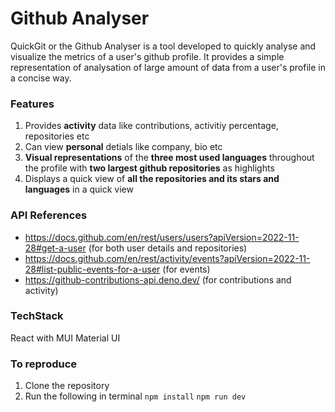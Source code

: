 # Github Analyser

QuickGit or the Github Analyser is a tool developed to quickly analyse and visualize the metrics of a user's github profile. It provides a simple representation of analysation of large amount of data from a user's profile in a concise way.

### Features

1. Provides **activity** data like contributions, activitiy percentage, repositories etc
2. Can view **personal** detials like company, bio etc
3. **Visual representations** of the **three most used languages** throughout the profile with **two largest github repositories** as highlights
4. Displays a quick view of **all the repositories and its stars and languages** in a quick view

### API References

- https://docs.github.com/en/rest/users/users?apiVersion=2022-11-28#get-a-user (for both user details and repositories)
- https://docs.github.com/en/rest/activity/events?apiVersion=2022-11-28#list-public-events-for-a-user (for events)
- https://github-contributions-api.deno.dev/ (for contributions and activity)

### TechStack
React with MUI Material UI

### To reproduce
1. Clone the repository
2. Run the following in terminal
`npm install`
`npm run dev`